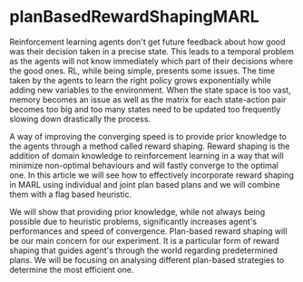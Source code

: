 # planBasedRewardShapingMARL

Reinforcement learning agents don't get future feedback about how good was their decision taken in a precise state. This leads to a temporal problem as the agents will not know immediately which part of their decisions where the good ones. RL, while being simple, presents some issues. The time taken by the agents to learn the right policy grows exponentially while adding new variables to the environment. When the state space is too vast, memory becomes an issue as well as the matrix for each state-action pair becomes too big and too many states need to be updated too frequently slowing down drastically the process. 

A way of improving the converging speed is to provide prior knowledge to the agents through a method called reward shaping. Reward shaping is the addition of domain knowledge to reinforcement learning in a way that will minimize non-optimal behaviours and will fastly converge to the optimal one. In this article we will see how to effectively incorporate reward shaping in MARL using individual and joint plan based plans and we will combine them with a flag based heuristic.

We will show that providing prior knowledge, while not always being possible due to heuristic problems, significantly increases agent's performances and speed of convergence. Plan-based reward shaping will be our main concern for our experiment. It is a particular form of reward shaping that guides agent's through the world regarding predetermined plans. We will be focusing on analysing different plan-based strategies to determine the most efficient one.
